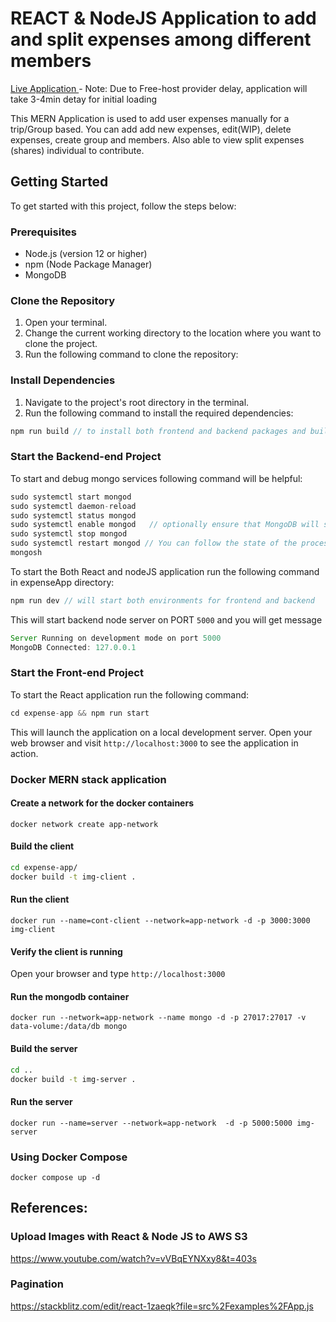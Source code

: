 # REACT & NodeJS Application to add and split expenses among different members 

<a href="https://expense-app-i2th.onrender.com"> Live Application </a> - Note: Due to Free-host provider delay, application will take 3-4min detay for initial loading  

This MERN Application is  used to add user expenses manually for a trip/Group based. You can add add new expenses, edit(WIP), delete expenses, create group and members. 
Also able to view split expenses (shares) individual to contribute. 

## Getting Started

To get started with this project, follow the steps below:

### Prerequisites

- Node.js (version 12 or higher)
- npm (Node Package Manager)
- MongoDB

### Clone the Repository

1. Open your terminal.
2. Change the current working directory to the location where you want to clone the project.
3. Run the following command to clone the repository:


### Install Dependencies

1. Navigate to the project's root directory in the terminal.
2. Run the following command to install the required dependencies:

```js
npm run build // to install both frontend and backend packages and build both repo's
```

<!-- ### Build the Project

Before starting the project, it's recommended to build the application to ensure you have the latest changes. To build the project, run the following command:

```js
npm run build
``` -->

### Start the Backend-end Project

To start and debug mongo services following command will be helpful:

```js
sudo systemctl start mongod
sudo systemctl daemon-reload
sudo systemctl status mongod
sudo systemctl enable mongod   // optionally ensure that MongoDB will start following a system reboot 
sudo systemctl stop mongod
sudo systemctl restart mongod // You can follow the state of the process for errors or important messages by watching the output in the /var/log/mongodb/mongod.log file.
mongosh

```

To start the Both React and nodeJS application run the following command in expenseApp directory:

```js
npm run dev // will start both environments for frontend and backend
```

This will start backend node server on PORT `5000` and you will get message 

```js
Server Running on development mode on port 5000
MongoDB Connected: 127.0.0.1
```

### Start the Front-end Project

To start the React application run the following command:

```js
cd expense-app && npm run start
```

This will launch the application on a local development server. Open your web browser and visit `http://localhost:3000` to see the application in action.

###  Docker MERN stack application 

#### Create a network for the docker containers

`docker network create app-network`

#### Build the client 

```sh
cd expense-app/
docker build -t img-client .

```

#### Run the client

`docker run --name=cont-client --network=app-network -d -p 3000:3000 img-client`

#### Verify the client is running

Open your browser and type `http://localhost:3000`

#### Run the mongodb container

`docker run --network=app-network --name mongo -d -p 27017:27017 -v data-volume:/data/db mongo`

#### Build the server

```sh
cd ..
docker build -t img-server .
```

#### Run the server

`docker run --name=server --network=app-network  -d -p 5000:5000 img-server`

### Using Docker Compose

`docker compose up -d`

## References: 

### Upload Images with React & Node JS to AWS S3
https://www.youtube.com/watch?v=vVBqEYNXxy8&t=403s

### Pagination
https://stackblitz.com/edit/react-1zaeqk?file=src%2Fexamples%2FApp.js


